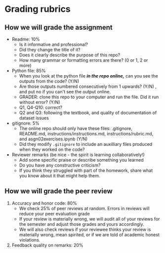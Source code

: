 # Grading rubrics

## How we will grade the assignment

- Readme: 10%
    - Is it informative and professional?
    - Did they change the title of it?
    - Does it clearly describe the purpose of this repo?
	- How many grammar or formatting errors are there? (0 or 1, 2 or more)
- Python file: 85%
	- When you look at the python file _**in the repo online,**_ can you see the outputs from the code? (Y/N)
	- Are those outputs numbered consecutively from 1 upwards? (Y/N) , and put no if you can't see the output online. 
	- GRADER: clone this repo to your computer and run the file. Did it run without error? (Y/N)
	- Q1, Q4-Q10: correct?
    - Q2 and Q3: following the textbook, and quality of documentation of dataset issues
- gitignore: 5%
	- The online repo should only have these files: .gitignore, README.md, instructions/instructions.md, instructions/rubric.md, and asgn02exercises.ipynb (Y/N)
	- Did they modify `.gitignore` to include an auxilliary files produced when they worked on the code?
- Reviewer remarks (be nice - the spirit is learning collaboratively!)
	- Add some specific praise or describe something you learned
	- Do you have any constructive criticism?
	- If you think they struggled with part of the homework, share what you know about it that might help them. 
	
## How we will grade the peer review 

1. Accuracy and honor code: 80% 
	- We check 25% of peer reviews at random. Errors in reviews will reduce your peer evaluation grade 
	- If your review is materially wrong, we will audit all of your reviews for the semester and adjust those grades and yours accordingly. 
	- We will also check reviews if your reviewee thinks your review is materially wrong, mean spirited, or if we are told of academic honest violations. 
2. Feedback quality on remarks: 20%
